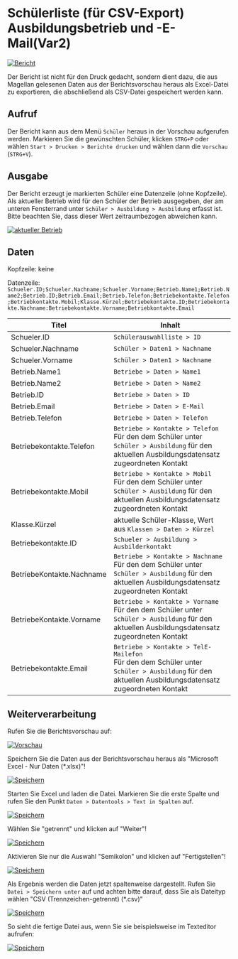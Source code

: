 # Schülerliste (für CSV-Export) Ausbildungsbetrieb und -E-Mail(Var2)

[01]:/assets/images/schueler/002.var2.png "Bericht"
[02]:/assets/images/schueler/005.png "Vorschau"
[03]:/assets/images/schueler/006.png "Speichern"
[04]:/assets/images/schueler/007.png "4"
[05]:/assets/images/schueler/008.png "5"
[06]:/assets/images/schueler/009.png "6"
[07]:/assets/images/schueler/010.png "7"
[08]:/assets/images/schueler/011.png "8"
[09]:/assets/images/schueler/004.png "aktueller Betrieb"

[![Bericht][01]][01]

Der Bericht ist nicht für den Druck gedacht, sondern dient dazu, die aus Magellan gelesenen Daten aus der Berichtsvorschau heraus als Excel-Datei zu exportieren, die abschließend als CSV-Datei gespeichert werden kann.

## Aufruf

Der Bericht kann aus dem Menü `Schüler` heraus in der Vorschau aufgerufen werden. Markieren Sie die gewünschten Schüler, klicken `STRG+P` oder wählen `Start > Drucken > Berichte drucken` und wählen dann die `Vorschau` (`STRG+V`).

## Ausgabe

Der Bericht erzeugt je markierten Schüler eine Datenzeile (ohne Kopfzeile). 
Als aktueller Betrieb wird für den Schüler der Betrieb ausgegeben, der am unteren Fensterrand unter `Schüler > Ausbildung > Ausbildung` erfasst ist. Bitte beachten Sie, dass dieser Wert zeitraumbezogen abweichen kann.

[![aktueller Betrieb][09]][09]

## Daten

Kopfzeile: keine

Datenzeile: <br/>`Schueler.ID;Schueler.Nachname;Schueler.Vorname;Betrieb.Name1;Betrieb.Name2;Betrieb.ID;Betrieb.Email;Betrieb.Telefon;Betriebekontakte.Telefon;Betriebkontakte.Mobil;Klasse.Kürzel;Betriebekontakte.ID;Betriebekontakte.Nachname:Betriebekontakte.Vorname;Betriebkontakte.Email`

Titel|Inhalt
--|--
Schueler.ID|`Schülerauswahlliste > ID`
Schueler.Nachname| `Schüler > Daten1 > Nachname`
Schueler.Vorname| `Schüler > Daten1 > Nachname`
Betrieb.Name1|`Betriebe > Daten > Name1`
Betrieb.Name2|`Betriebe > Daten > Name2`
Betrieb.ID|`Betriebe > Daten > ID`
Betrieb.Email|`Betriebe > Daten > E-Mail`
Betrieb.Telefon|`Betriebe > Daten > Telefon`
Betriebekontakte.Telefon|`Betriebe > Kontakte > Telefon`<br/> Für den dem Schüler unter `Schüler > Ausbildung` für den aktuellen Ausbildungsdatensatz zugeordneten Kontakt
Betriebekontakte.Mobil|`Betriebe > Kontakte > Mobil`<br/> Für den dem Schüler unter `Schüler > Ausbildung` für den aktuellen Ausbildungsdatensatz zugeordneten Kontakt
Klasse.Kürzel| aktuelle Schüler-Klasse, Wert aus `Klassen > Daten > Kürzel`
Betriebekontakte.ID|`Schueler > Ausbildung > Ausbilderkontakt`
BetriebeKontakte.Nachname|`Betriebe > Kontakte > Nachname`<br/> Für den dem Schüler unter `Schüler > Ausbildung` für den aktuellen Ausbildungsdatensatz zugeordneten Kontakt
BetriebeKontakte.Vorname|`Betriebe > Kontakte > Vorname`<br/> Für den dem Schüler unter `Schüler > Ausbildung` für den aktuellen Ausbildungsdatensatz zugeordneten Kontakt
Betriebekontakte.Email|`Betriebe > Kontakte > TelE-Mailefon`<br/> Für den dem Schüler unter `Schüler > Ausbildung` für den aktuellen Ausbildungsdatensatz zugeordneten Kontakt

## Weiterverarbeitung

Rufen Sie die Berichtsvorschau auf:

[![Vorschau][02]][02]

Speichern Sie die Daten aus der Berichtsvorschau heraus als "Microsoft Excel - Nur Daten (*.xlsx)"!

[![Speichern][03]][03]

Starten Sie Excel und laden die Datei. Markieren Sie die erste Spalte und rufen Sie den Punkt `Daten > Datentools > Text in Spalten` auf.

[![Speichern][04]][04]

Wählen Sie "getrennt" und klicken auf "Weiter"!

[![Speichern][05]][05]

Aktivieren Sie nur die Auswahl "Semikolon" und klicken auf "Fertigstellen"! 

[![Speichern][06]][06]

Als Ergebnis werden die Daten jetzt spaltenweise dargestellt. Rufen Sie `Datei > Speichern unter` auf und achten bitte darauf, dass Sie als Dateityp wählen "CSV (Trennzeichen-getrennt) (*.csv)"

[![Speichern][07]][07]

So sieht die fertige Datei aus, wenn Sie sie beispielsweise im Texteditor aufrufen: 

[![Speichern][08]][08]
